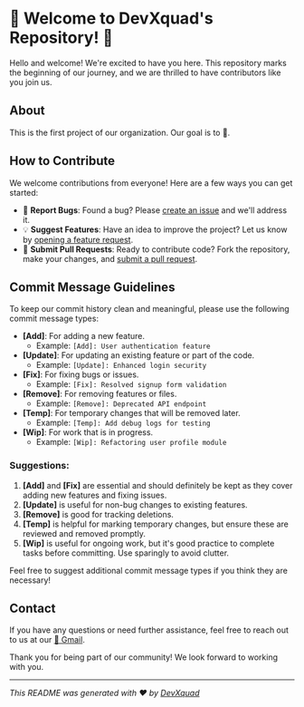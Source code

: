 # 🎉 Welcome to DevXquad's Repository! 🎉

Hello and welcome! We're excited to have you here. This repository marks the beginning of our journey, and we are thrilled to have contributors like you join us.

## About

This is the first project of our organization. Our goal is to 🌟.

## How to Contribute

We welcome contributions from everyone! Here are a few ways you can get started:

- 🐛 **Report Bugs**: Found a bug? Please [create an issue](#) and we'll address it.
- 💡 **Suggest Features**: Have an idea to improve the project? Let us know by [opening a feature request](#).
- 🔧 **Submit Pull Requests**: Ready to contribute code? Fork the repository, make your changes, and [submit a pull request](#).

## Commit Message Guidelines

To keep our commit history clean and meaningful, please use the following commit message types:

- **[Add]**: For adding a new feature.
  - Example: `[Add]: User authentication feature`
- **[Update]**: For updating an existing feature or part of the code.
  - Example: `[Update]: Enhanced login security`
- **[Fix]**: For fixing bugs or issues.
  - Example: `[Fix]: Resolved signup form validation`
- **[Remove]**: For removing features or files.
  - Example: `[Remove]: Deprecated API endpoint`
- **[Temp]**: For temporary changes that will be removed later.
  - Example: `[Temp]: Add debug logs for testing`
- **[Wip]**: For work that is in progress.
  - Example: `[Wip]: Refactoring user profile module`

### Suggestions:

1. **[Add]** and **[Fix]** are essential and should definitely be kept as they cover adding new features and fixing issues.
2. **[Update]** is useful for non-bug changes to existing features.
3. **[Remove]** is good for tracking deletions.
4. **[Temp]** is helpful for marking temporary changes, but ensure these are reviewed and removed promptly.
5. **[Wip]** is useful for ongoing work, but it's good practice to complete tasks before committing. Use sparingly to avoid clutter.

Feel free to suggest additional commit message types if you think they are necessary!

## Contact

If you have any questions or need further assistance, feel free to reach out to us at our [📧 Gmail](mailto:devxquad@gmail.com).

Thank you for being part of our community! We look forward to working with you.

---

*This README was generated with ❤️ by [DevXquad](https://github.com/devxquadgit)*
